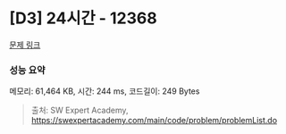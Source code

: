 # [D3] 24시간 - 12368 

[문제 링크](https://swexpertacademy.com/main/code/problem/problemDetail.do?contestProbId=AXsEBlLqedsDFARX) 

### 성능 요약

메모리: 61,464 KB, 시간: 244 ms, 코드길이: 249 Bytes



> 출처: SW Expert Academy, https://swexpertacademy.com/main/code/problem/problemList.do